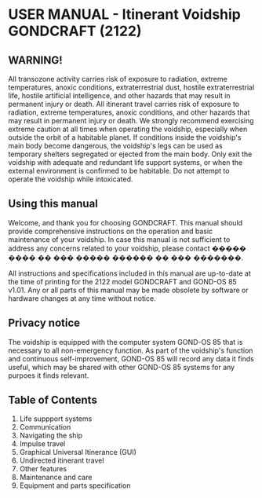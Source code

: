 # USER MANUAL - Itinerant Voidship GONDCRAFT (2122)

## **WARNING!**
All transozone activity carries risk of exposure to radiation, extreme temperatures, anoxic conditions, extraterrestrial dust, hostile extraterrestrial life, hostile artificial intelligence, and other hazards that may result in permanent injury or death. All itinerant travel carries risk of exposure to radiation, extreme temperatures, anoxic conditions, and other hazards that may result in permanent injury or death. We strongly recommend exercising extreme caution at all times when operating the voidship, especially when outside the orbit of a habitable planet. If conditions inside the voidship's main body become dangerous, the voidship's legs can be used as temporary shelters segregated or ejected from the main body. Only exit the voidship with adequate and redundant life support systems, or when the external environment is confirmed to be habitable. Do not attempt to operate the voidship while intoxicated.

## Using this manual
Welcome, and thank you for choosing GONDCRAFT. This manual should provide comprehensive instructions on the operation and basic maintenance of your voidship. In case this manual is not sufficient to address any concerns related to your voidship, please contact ����� ���� �� ��� ����� ������ �� ��� �������.

All instructions and specifications included in this manual are up-to-date at the time of printing for the 2122 model GONDCRAFT and GOND-OS 85 v1.01. Any or all parts of this manual may be made obsolete by software or hardware changes at any time without notice.

## Privacy notice

The voidship is equipped with the computer system GOND-OS 85 that is necessary to all non-emergency function. As part of the voidship's function and continuous self-improvement, GOND-OS 85 will record any data it finds useful, which may be shared with other GOND-OS 85 systems for any purpoes it finds relevant. 

## Table of Contents
1. Life suppport systems
2. Communication
3. Navigating the ship
4. Impulse travel
5. Graphical Universal Itinerance (GUI)
6. Undirected itinerant travel
7. Other features
8. Maintenance and care
9. Equipment and parts specification